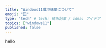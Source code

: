 ```yaml
---
title: "Windows11環境構築について"
emoji: "🪟"
type: "tech" # tech: 技術記事 / idea: アイデア
topics: ["windows11"]
published: false
---
```


hello
